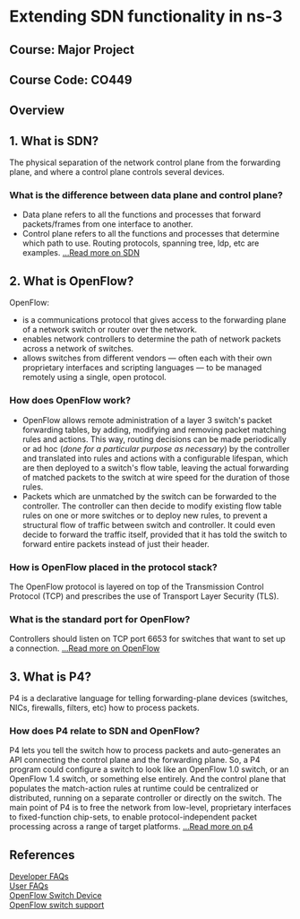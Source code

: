 # Extending SDN functionality in ns-3
## Course: Major Project
## Course Code: CO449


## Overview

## 1. What is SDN?
The physical separation of the network control plane from the forwarding plane, and where a control plane controls several devices.

### What is the difference between data plane and control plane?
* Data plane refers to all the functions and processes that forward packets/frames from one interface to another.
* Control plane refers to all the functions and processes that determine which path to use. Routing protocols, spanning tree, ldp, etc are examples.
[...Read more on SDN](https://github.com/joe019/SDN-Simulation/wiki/1.-SDN)


## 2. What is OpenFlow?
OpenFlow:
* is a communications protocol that gives access to the forwarding plane of a network switch or router over the network. 
* enables network controllers to determine the path of network packets across a network of switches. 
* allows switches from different vendors — often each with their own proprietary interfaces and scripting languages — to be managed remotely using a single, open protocol. 

### How does OpenFlow work?
* OpenFlow allows remote administration of a layer 3 switch's packet forwarding tables, by adding, modifying and removing packet matching rules and actions. This way, routing decisions can be made periodically or ad hoc (_done for a particular purpose as necessary_) by the controller and translated into rules and actions with a configurable lifespan, which are then deployed to a switch's flow table, leaving the actual forwarding of matched packets to the switch at wire speed for the duration of those rules. 
* Packets which are unmatched by the switch can be forwarded to the controller. The controller can then decide to modify existing flow table rules on one or more switches or to deploy new rules, to prevent a structural flow of traffic between switch and controller. It could even decide to forward the traffic itself, provided that it has told the switch to forward entire packets instead of just their header.

### How is OpenFlow placed in the protocol stack?
The OpenFlow protocol is layered on top of the Transmission Control Protocol (TCP) and prescribes the use of Transport Layer Security (TLS). 

### What is the standard port for OpenFlow?
Controllers should listen on TCP port 6653 for switches that want to set up a connection. 
[...Read more on OpenFlow](https://github.com/joe019/SDN-Simulation/wiki/2.-OpenFlow)


## 3. What is P4?
P4 is a declarative language for telling forwarding-plane devices (switches, NICs, firewalls, filters, etc) how to process packets.

### How does P4 relate to SDN and OpenFlow?
P4 lets you tell the switch how to process packets and auto-generates an API connecting the control plane and the forwarding plane. So, a P4 program could configure a switch to look like an OpenFlow 1.0 switch, or an OpenFlow 1.4 switch, or something else entirely. And the control plane that populates the match-action rules at runtime could be centralized or distributed, running on a separate controller or directly on the switch. The main point of P4 is to free the network from low-level, proprietary interfaces to fixed-function chip-sets, to enable protocol-independent packet processing across a range of target platforms.
[...Read more on p4](https://github.com/joe019/SDN-Simulation/wiki/3.-P4)

## References      
[Developer FAQs](https://www.nsnam.org/wiki/Developer_FAQ)<br>
[User FAQs](https://www.nsnam.org/wiki/User_FAQ)<br>
[OpenFlow Switch Device](https://www.nsnam.org/doxygen/group__openflow.html)<br>
[OpenFlow switch support](https://www.nsnam.org/docs/release/3.29/models/html/openflow-switch.html)

